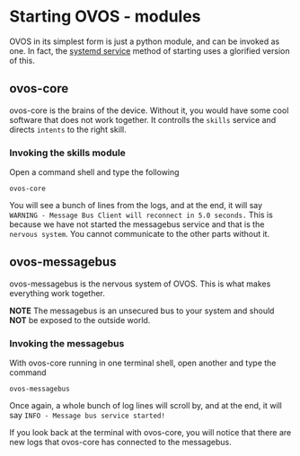 # Starting OVOS - modules
OVOS in its simplest form is just a python module, and can be invoked as one.  In fact, the [systemd service](starting_systemd.md) method of starting uses a glorified version of this.

## ovos-core
ovos-core is the brains of the device.  Without it, you would have some cool software that does not work together.  It controlls the `skills` service and directs `intents` to the right skill.

### Invoking the skills module
Open a command shell and type the following

`ovos-core`

You will see a bunch of lines from the logs, and at the end, it will say `WARNING - Message Bus Client will reconnect in 5.0 seconds.`  This is because we have not started the messagebus service and that is the `nervous system`.  You cannot communicate to the other parts without it.

## ovos-messagebus
ovos-messagebus is the nervous system of OVOS.  This is what makes everything work together.

**NOTE**  The messagebus is an unsecured bus to your system and should **NOT** be exposed to the outside world.

### Invoking the messagebus
With ovos-core running in one terminal shell, open another and type the command

`ovos-messagebus`

Once again, a whole bunch of log lines will scroll by, and at the end, it will say `INFO - Message bus service started!`

If you look back at the terminal with ovos-core, you will notice that there are new logs that ovos-core has connected to the messagebus.
